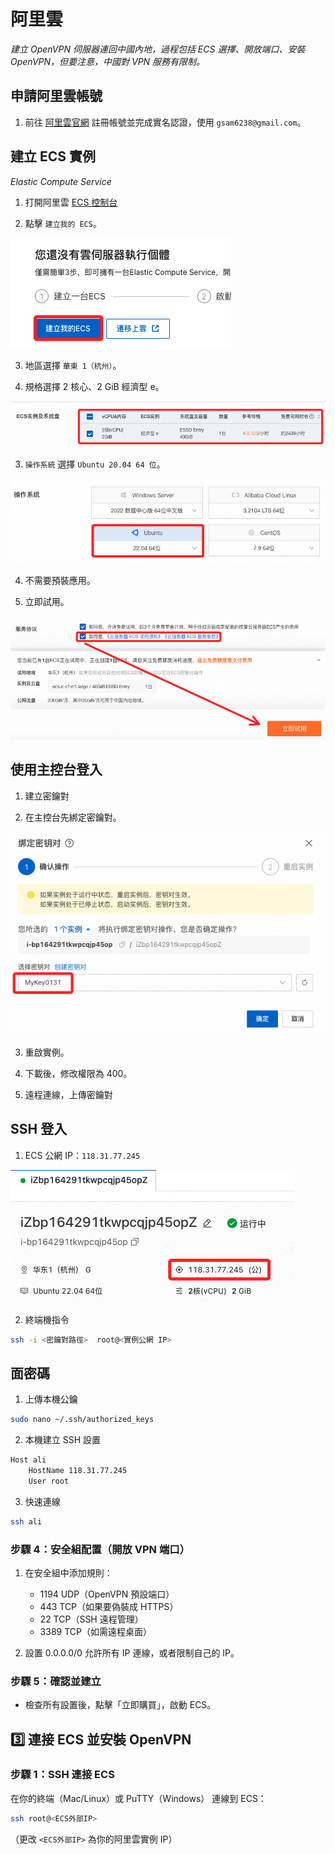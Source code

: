 # 阿里雲

_建立 OpenVPN 伺服器連回中國內地，過程包括 ECS 選擇、開放端口、安裝 OpenVPN，但要注意，中國對 VPN 服務有限制。_

## 申請阿里雲帳號

1. 前往 [阿里雲官網](https://www.aliyun.com) 註冊帳號並完成實名認證，使用 `gsam6238@gmail.com`。

## 建立 ECS 實例

_Elastic Compute Service_

1. 打開阿里雲 [ECS 控制台](https://ecs.console.aliyun.com)

2. 點擊 `建立我的 ECS`。

![](images/img_01.png)

3. 地區選擇 `華東 1（杭州）`。

4. 規格選擇 2 核心、2 GiB 經濟型 e。

![](images/img_02.png)

3. `操作系統` 選擇 `Ubuntu 20.04 64 位`。

![](images/img_03.png)

4. 不需要預裝應用。

5. 立即試用。

![](images/img_04.png)

## 使用主控台登入

1. 建立密鑰對

2. 在主控台先綁定密鑰對。

![](images/img_06.png)

3. 重啟實例。

4. 下載後，修改權限為 400。

5. 遠程連線，上傳密鑰對

## SSH 登入

1. ECS 公網 IP：`118.31.77.245`  

![](images/img_05.png)

2. 終端機指令

```bash
ssh -i <密鑰對路徑>  root@<實例公網 IP>
```

## 面密碼

1. 上傳本機公鑰

```bash
sudo nano ~/.ssh/authorized_keys
```

2. 本機建立 SSH 設置

```bash
Host ali
    HostName 118.31.77.245
    User root
```

3. 快速連線

```bash
ssh ali
```

### 步驟 4：安全組配置（開放 VPN 端口）
1. 在安全組中添加規則：
   - 1194 UDP（OpenVPN 預設端口）
   - 443 TCP（如果要偽裝成 HTTPS）
   - 22 TCP（SSH 遠程管理）
   - 3389 TCP（如需遠程桌面）

2. 設置 0.0.0.0/0 允許所有 IP 連線，或者限制自己的 IP。

### 步驟 5：確認並建立
- 檢查所有設置後，點擊「立即購買」，啟動 ECS。



## 3️⃣ 連接 ECS 並安裝 OpenVPN
### 步驟 1：SSH 連接 ECS
在你的終端（Mac/Linux）或 PuTTY（Windows） 連線到 ECS：
```bash
ssh root@<ECS外部IP>
```
（更改 `<ECS外部IP>` 為你的阿里雲實例 IP）



